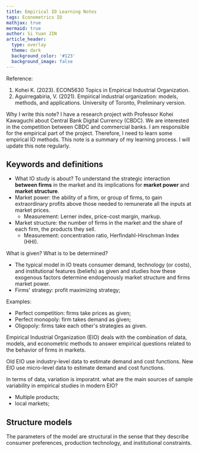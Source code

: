 ```yaml
---
title: Empirical IO Learning Notes
tags: Econometrics IO
mathjax: true
mermaid: true
author: Si Yuan JIN
article_header:
  type: overlay
  theme: dark
  background_color: '#123'
  background_image: false
---
```


Reference: 
1. Kohei K. (2023). ECON5630 Topics in Empirical Industrial Organization. 
2. Aguirregabiria, V. (2021). Empirical industrial organization: models, methods, and applications. University of Toronto, Preliminary version.

Why I write this note? I have a research project with Professor Kohei Kawaguchi about Central Bank Digital Currency (CBDC). We are interested in the competition between CBDC and commercial banks. I am responsible for the empirical part of the project. Therefore, I need to learn some empirical IO methods. This note is a summary of my learning process. I will update this note regularly.

## Keywords and definitions
- What IO study is about? To understand the strategic interaction **between firms** in the market and its implications for **market power** and **market structure**.
- Market power: the ability of a firm, or group of firms, to gain extraordinary profits
above those needed to remunerate all the inputs at market prices.
  - Measurement: Lerner index, price-cost margin, markup.
- Market structure: the number of firms in the market and the share of each firm, the products they sell.
  - Measurement: concentration ratio, Herfindahl-Hirschman Index (HHI).

What is given? What is to be determined?

- The typical model in IO treats consumer demand, technology (or costs), and institutional features (beliefs) as given and studies how these exogenous factors determine endogenously market structure and firms market power.
- Firms' strategy: profit maximizing strategy;

Examples:
- Perfect competition: firms take prices as given;
- Perfect monopoly: firm takes demand as given;
- Oligopoly: firms take each other's strategies as given.

Empirical Industrial Organization (EIO) deals with the combination
of data, models, and econometric methods to answer empirical questions related
to the behavior of firms in markets.

Old EIO use industry-level data to estimate demand and cost functions. New EIO use micro-level data to estimate demand and cost functions.

In terms of data, variation is imporatnt.  what are
the main sources of sample variability in empirical studies in modern EIO?
- Multiple products;
- local markets;

## Structure models
The parameters of the model are
structural in the sense that they describe consumer preferences, production technology,
and institutional constraints.